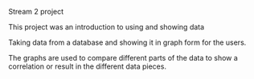 Stream 2 project

This project was an introduction to using and showing data

Taking data from a database and showing it in graph form for the users.

The graphs are used to compare different parts of the data to show a correlation or result in the different data pieces.